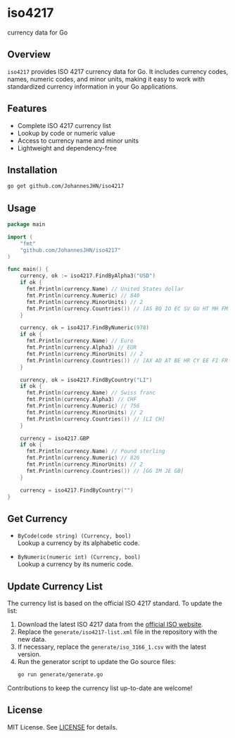 # iso4217
currency data for Go
## Overview

`iso4217` provides ISO 4217 currency data for Go. It includes currency codes, names, numeric codes, and minor units, making it easy to work with standardized currency information in your Go applications.

## Features

- Complete ISO 4217 currency list
- Lookup by code or numeric value
- Access to currency name and minor units
- Lightweight and dependency-free

## Installation

```sh
go get github.com/JohannesJHN/iso4217
```

## Usage

```go
package main

import (
    "fmt"
    "github.com/JohannesJHN/iso4217"
)

func main() {
    currency, ok := iso4217.FindByAlpha3("USD")
    if ok {
      fmt.Println(currency.Name) // United States dollar
      fmt.Println(currency.Numeric) // 840
      fmt.Println(currency.MinorUnits) // 2
      fmt.Println(currency.Countries()) // [AS BQ IO EC SV GU HT MH FM MP PW PA PR TL TC UM US VG VI]
    }

    currency, ok = iso4217.FindByNumeric(978)
    if ok {
      fmt.Println(currency.Name) // Euro
      fmt.Println(currency.Alpha3) // EUR
      fmt.Println(currency.MinorUnits) // 2
      fmt.Println(currency.Countries()) // [AX AD AT BE HR CY EE FI FR GF TF DE GR GP VA IE IT LV LT LU MT MQ YT MC ME NL PT RE BL MF PM SM SK SI ES]
    }

    currency, ok = iso4217.FindByCountry("LI")
    if ok {
      fmt.Println(currency.Name) // Swiss franc
      fmt.Println(currency.Alpha3) // CHF
      fmt.Println(currency.Numeric) // 756
      fmt.Println(currency.MinorUnits) // 2
      fmt.Println(currency.Countries()) // [LI CH]
    }

    currency = iso4217.GBP
    if ok {
      fmt.Println(currency.Name) // Pound sterling
      fmt.Println(currency.Numeric) // 826
      fmt.Println(currency.MinorUnits) // 2
      fmt.Println(currency.Countries()) // [GG IM JE GB]
    }

    currency = iso4217.FindByCountry("")
}
```

## Get Currency

- `ByCode(code string) (Currency, bool)`  
  Lookup a currency by its alphabetic code.

- `ByNumeric(numeric int) (Currency, bool)`  
  Lookup a currency by its numeric code.

## Update Currency List
The currency list is based on the official ISO 4217 standard. To update the list:

1. Download the latest ISO 4217 data from the [official ISO website](https://www.iso.org/iso-4217-currency-codes.html).
2. Replace the `generate/iso4217-list.xml` file in the repository with the new data.
3. If necessary, replace the `generate/iso_3166_1.csv` with the latest version.
4. Run the generator script to update the Go source files:
    ```sh
    go run generate/generate.go
    ```

Contributions to keep the currency list up-to-date are welcome!

## License

MIT License. See [LICENSE](LICENSE) for details.
